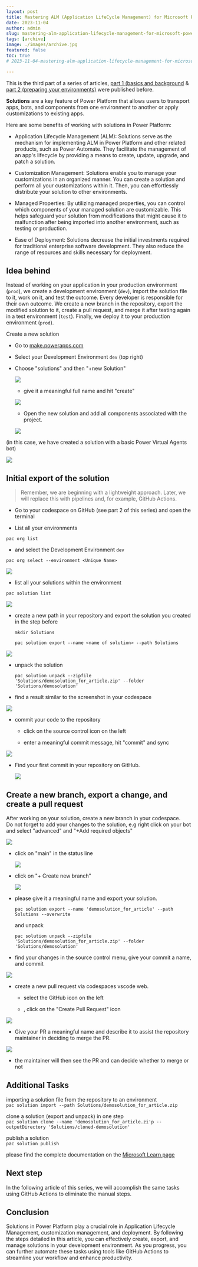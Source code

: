 ```yaml
---
layout: post
title: Mastering ALM (Application LifeCycle Management) for Microsoft Power Platform - A Comprehensive Guide (Part 3 - working with solutions)
date: 2023-11-04
author: admin
slug: mastering-alm-application-lifecycle-management-for-microsoft-power-platform-a-comprehensive-guide-part-3-working-with-solutions
tags: [archive]
image: ./images/archive.jpg
featured: false
toc: true
# 2023-11-04-mastering-alm-application-lifecycle-management-for-microsoft-power-platform-a-comprehensive-guide-part-3-working-with-solutions

---
```


This is the third part of a series of articles, [part 1 (basics and background](https://the.cognitiveservices.ninja/mastering-alm-application-lifecycle-management-for-microsoft-power-platform-a-comprehensive-guide-part-1-the-basics) & [part 2 (preparing your environments)](https://the.cognitiveservices.ninja/mastering-alm-application-lifecycle-management-for-microsoft-power-platform-a-comprehensive-guide-part-2-environment-setup) were published before.

**Solutions** are a key feature of Power Platform that allows users to transport apps, bots, and components from one environment to another or apply customizations to existing apps.

Here are some benefits of working with solutions in Power Platform:

* Application Lifecycle Management (ALM): Solutions serve as the mechanism for implementing ALM in Power Platform and other related products, such as Power Automate. They facilitate the management of an app's lifecycle by providing a means to create, update, upgrade, and patch a solution.
  
* Customization Management: Solutions enable you to manage your customizations in an organized manner. You can create a solution and perform all your customizations within it. Then, you can effortlessly distribute your solution to other environments.
  
* Managed Properties: By utilizing managed properties, you can control which components of your managed solution are customizable. This helps safeguard your solution from modifications that might cause it to malfunction after being imported into another environment, such as testing or production.
  
* Ease of Deployment: Solutions decrease the initial investments required for traditional enterprise software development. They also reduce the range of resources and skills necessary for deployment.
  

## Idea behind

Instead of working on your application in your production environment (`prod`), we create a development environment (`dev`), import the solution file to it, work on it, and test the outcome. Every developer is responsible for their own outcome. We create a new branch in the repository, export the modified solution to it, create a pull request, and merge it after testing again in a test environment (`test`). Finally, we deploy it to your production environment (`prod`).

Create a new solution

* Go to [make.powerapps.com](http://make.powerapps.com)
  
* Select your Development Environment `dev` (top right)
  
* Choose "solutions" and then "+new Solution"
  
    ![]({{site.baseurl}}/images/clojq50t5000109kyg03rhzr5.md/d9fe797b-cdf7-4a22-b962-5d8c4787fff0.png)
    
    * give it a meaningful full name and hit "create"
      
    
    ![]({{site.baseurl}}/images/clojq50t5000109kyg03rhzr5.md/a312904c-5724-4054-b3d6-a6ef83f4e599.png)
    
    * Open the new solution and add all components associated with the project.
      
    
    ![]({{site.baseurl}}/images/clojq50t5000109kyg03rhzr5.md/b0a64905-bd05-4942-bcb9-a547c8b1f672.png)
    

(in this case, we have created a solution with a basic Power Virtual Agents bot)

![]({{site.baseurl}}/images/clojq50t5000109kyg03rhzr5.md/00f90c2b-135e-4846-8d21-d4a335178a0f.png)

## Initial export of the solution

> Remember, we are beginning with a lightweight approach. Later, we will replace this with pipelines and, for example, GitHub Actions.

* Go to your codespace on GitHub (see part 2 of this series) and open the terminal
  
* List all your environments
  

```plaintext
pac org list
```

* and select the Development Environment `dev`
  

```plaintext
pac org select --environment <Unique Name>
```

![]({{site.baseurl}}/images/clojq50t5000109kyg03rhzr5.md/5f91126a-31a8-4a87-b2e3-2fbfcf3a5c30.png)

* list all your solutions within the environment
  

```plaintext
pac solution list
```

![]({{site.baseurl}}/images/clojq50t5000109kyg03rhzr5.md/b03305fc-ebfe-46bf-a1f9-139acb9f579f.png)

* create a new path in your repository and export the solution you created in the step before
  
    ```plaintext
    mkdir Solutions
    ```
    
    ```plaintext
    pac solution export --name <name of solution> --path Solutions
    ```
    

![]({{site.baseurl}}/images/clojq50t5000109kyg03rhzr5.md/d5afec8d-0579-4471-840d-9c10f5cf20dc.png)

* unpack the solution
  
    ```plaintext
    pac solution unpack --zipfile 'Solutions/demosolution_for_article.zip' --folder 'Solutions/demosolution'
    ```
    
* find a result similar to the screenshot in your codespace
  

![]({{site.baseurl}}/images/clojq50t5000109kyg03rhzr5.md/f1cc8fda-74d1-4b93-8f99-3bc2d329b1ba.png)

* commit your code to the repository
  
    * click on the source control icon on the left
      
    * enter a meaningful commit message, hit "commit" and sync
      

![]({{site.baseurl}}/images/clojq50t5000109kyg03rhzr5.md/a18ca8d1-42ae-4fa9-9d41-1b9af3775caf.png)

* Find your first commit in your repository on GitHub.
  
    ![]({{site.baseurl}}/images/clojq50t5000109kyg03rhzr5.md/200c81c9-b9a3-4e88-80b5-56eaac6ff4c9.png)
    

## Create a new branch, export a change, and create a pull request

After working on your solution, create a new branch in your codespace.  
Do not forget to add your changes to the solution, e.g right click on your bot and select "advanced" and "+Add required objects"

![]({{site.baseurl}}/images/clojq50t5000109kyg03rhzr5.md/c3020671-a43c-458c-85e4-f3eb6e573dbd.png)

* click on "main" in the status line
  
    ![]({{site.baseurl}}/images/clojq50t5000109kyg03rhzr5.md/a6882926-e537-46f4-a208-8a12f285c91d.png)
    
* click on "+ Create new branch"
  
    ![]({{site.baseurl}}/images/clojq50t5000109kyg03rhzr5.md/96f9043a-1b22-426b-97fc-30ee696d7340.png)
    
* please give it a meaningful name and export your solution.
  
    `pac solution export --name 'demosolution_for_article' --path Solutions --overwrite`
    
    and unpack
    
    `pac solution unpack --zipfile 'Solutions/demosolution_for_article.zip' --folder 'Solutions/demosolution'`
    
* find your changes in the source control menu, give your commit a name, and commit
  

![]({{site.baseurl}}/images/clojq50t5000109kyg03rhzr5.md/93abf473-02ee-4b09-b34a-c3092514eff9.png)

* create a new pull request via codespaces vscode web.
  
    * select the GitHub icon on the left
      
    * , click on the "Create Pull Request" icon
      

![]({{site.baseurl}}/images/clojq50t5000109kyg03rhzr5.md/bc6657e6-6e48-4c01-bdcf-eef9a6f75906.png)

* Give your PR a meaningful name and describe it to assist the repository maintainer in deciding to merge the PR.
  

![]({{site.baseurl}}/images/clojq50t5000109kyg03rhzr5.md/f632f621-263f-48b9-a837-471badc22abf.png)

* the maintainer will then see the PR and can decide whether to merge or not
  

## Additional Tasks

importing a solution file from the repository to an environment  
`pac solution import --path Solutions/demosolution_for_article.zip`

clone a solution (export and unpack) in one step  
`pac solution clone --name 'demosolution_for_article.zi'p --outputDirectory 'Solutions/cloned-demosolution'`

publish a solution  
`pac solution publish`

please find the complete documentation on the [Microsoft Learn page](https://learn.microsoft.com/en-us/power-platform/developer/cli/introduction)

## Next step

In the following article of this series, we will accomplish the same tasks using GitHub Actions to eliminate the manual steps.

## Conclusion

Solutions in Power Platform play a crucial role in Application Lifecycle Management, customization management, and deployment. By following the steps detailed in this article, you can effectively create, export, and manage solutions in your development environment. As you progress, you can further automate these tasks using tools like GitHub Actions to streamline your workflow and enhance productivity.